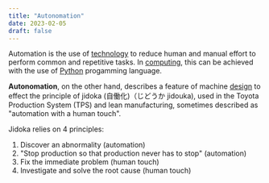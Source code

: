 ```yaml
---
title: "Autonomation"
date: 2023-02-05
draft: false
---
```


Automation is the use of [technology](/technology) to reduce human and manual effort to
perform common and repetitive tasks.
In [computing](/computer), this can be achieved with the use of [Python](/python) progamming
language.

**Autonomation**, on the other hand, describes a feature of machine [design](/design)
to effect the principle of jidoka (自働化)（じどうか jidouka),
used in the Toyota Production System (TPS) and lean manufacturing,
sometimes described as "automation with a human touch".

Jidoka relies on 4 principles:

1. Discover an abnormality (automation)
2. "Stop production so that production never has to stop" (automation)
3. Fix the immediate problem (human touch)
4. Investigate and solve the root cause (human touch)

